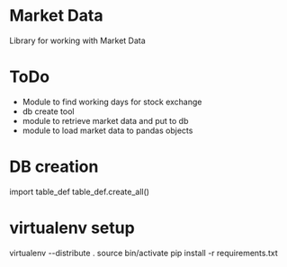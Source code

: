 Market Data
==========
Library for working with Market Data


# ToDo
- Module to find working days for stock exchange
- db create tool
- module to retrieve market data and put to db
- module to load market data to pandas objects

# DB creation
import table_def
table_def.create_all()

# virtualenv setup
virtualenv --distribute .
source bin/activate
pip install -r requirements.txt


